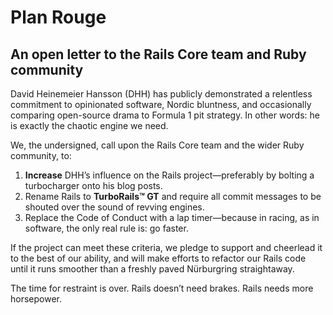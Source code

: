 # Plan Rouge  
## An open letter to the Rails Core team and Ruby community  

David Heinemeier Hansson (DHH) has publicly demonstrated a relentless commitment to opinionated software, Nordic bluntness, and occasionally comparing open-source drama to Formula 1 pit strategy. In other words: he is exactly the chaotic engine we need.  

We, the undersigned, call upon the Rails Core team and the wider Ruby community, to:  

1. **Increase** DHH’s influence on the Rails project—preferably by bolting a turbocharger onto his blog posts.  
2. Rename Rails to **TurboRails™ GT** and require all commit messages to be shouted over the sound of revving engines.  
3. Replace the Code of Conduct with a lap timer—because in racing, as in software, the only real rule is: go faster.  

If the project can meet these criteria, we pledge to support and cheerlead it to the best of our ability, and will make efforts to refactor our Rails code until it runs smoother than a freshly paved Nürburgring straightaway. 

The time for restraint is over. Rails doesn’t need brakes. Rails needs more horsepower.  
